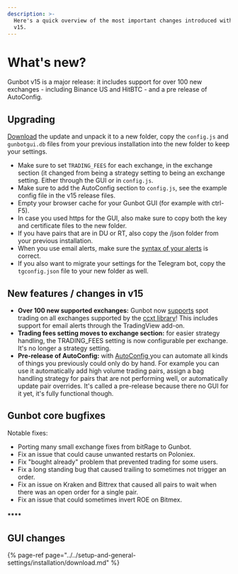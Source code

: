 ```yaml
---
description: >-
  Here's a quick overview of the most important changes introduced with Gunbot
  v15.
---
```


# What's new?

Gunbot v15 is a major release: it includes support for over 100 new exchanges - including Binance US and HitBTC - and a pre release of AutoConfig. 

## **Upgrading**

[Download](../../setup-and-general-settings/installation/download.md) the update and unpack it to a new folder, copy the `config.js` and `gunbotgui.db` files from your previous installation into the new folder to keep your settings.

* Make sure to set `TRADING_FEES` for each exchange, in the exchange section \(it changed from being a strategy setting to being an exchange setting. Either through the GUI or in `config.js`.
* Make sure to add the AutoConfig section to `config.js`, see the example config file in the v15 release files.
* Empty your browser cache for your Gunbot GUI \(for example with ctrl-F5\).
* In case you used https for the GUI, also make sure to copy both the key and certificate files to the new folder.
* If you have pairs that are in DU or RT, also copy the /json folder from your previous installation.
* When you use email alerts, make sure the [syntax of your alerts](../../setup-and-general-settings/preferences/tradingview-add-on.md#alert-message-contents) is correct.
* If you also want to migrate your settings for the Telegram bot, copy the `tgconfig.json` file to your new folder as well.

## New features / changes in v15

* **Over 100 new supported exchanges:** Gunbot now [supports](../supported-exchanges.md) spot trading on all exchanges supported by the [ccxt library](https://github.com/ccxt/ccxt/wiki/Exchange-Markets)! This includes support for email alerts through the TradingView add-on.
* **Trading fees setting moves to exchange section:** for easier strategy handling, the TRADING\_FEES setting is now configurable per exchange. It's no longer a strategy setting.
* **Pre-release of AutoConfig:** with [AutoConfig ](../../how-to-work-with-gunbot/autoconfig.md)you can automate all kinds of things you previously could only do by hand. For example you can use it automatically add high volume trading pairs, assign a bag handling strategy for pairs that are not performing well, or automatically update pair overrides. It's called a pre-release because there no GUI for it yet, it's fully functional though.

## **Gunbot core bugfixes**

Notable fixes:

* Porting many small exchange fixes from bitRage to Gunbot.
* Fix an issue that could cause unwanted restarts on Poloniex.
* Fix "bought already" problem that prevented trading for some users.
* Fix a long standing bug that caused trailing to sometimes not trigger an order.
* Fix an issue on Kraken and Bittrex that caused all pairs to wait when there was an open order for a single pair.
* Fix an issue that could sometimes invert ROE on Bitmex.

#### \*\*\*\*

## GUI changes

{% page-ref page="../../setup-and-general-settings/installation/download.md" %}


